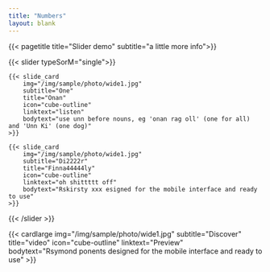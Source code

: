 ```yaml
---
title: "Numbers"
layout: blank
---
```



{{< pagetitle title="Slider demo" subtitle="a little more info">}}

{{< slider typeSorM="single">}}

    {{< slide_card 
        img="/img/sample/photo/wide1.jpg" 
        subtitle="One" 
        title="Onan" 
        icon="cube-outline" 
        linktext="listen"  
        bodytext="use unn before nouns, eg 'onan rag oll' (one for all) and 'Unn Ki' (one dog)" 
    >}}

    {{< slide_card 
        img="/img/sample/photo/wide1.jpg" 
        subtitle="Di2222r" 
        title="Finna44444ly" 
        icon="cube-outline" 
        linktext="oh shittttt off"  
        bodytext="Rskirsty xxx esigned for the mobile interface and ready to use"
    >}}

{{< /slider >}}


{{< cardlarge 
    img="/img/sample/photo/wide1.jpg" 
    subtitle="Discover" 
    title="video" 
    icon="cube-outline" 
    linktext="Preview"  
    bodytext="Rsymond ponents designed for the mobile interface and ready to use" >}}
